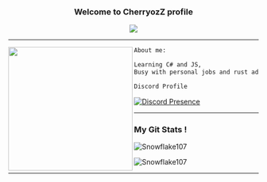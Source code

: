 <h3 align = 'center'>Welcome to CherryozZ profile</h3>

<p align="center">
  <img src="https://readme-typing-svg.herokuapp.com/?center=true&vCenter=true&color=cb204c&width=500&lines=Newbie-programmer" />
</p>

<hr>
<img align="left" height="250" src="https://cdn.discordapp.com/avatars/853053930342580224/f31edffa70d083e2d9e346833458e7dc.png?size=1024"/>

```diff
About me:

Learning C# and JS,
Busy with personal jobs and rust addiction.


```

<div>
  <div>
  
```diff
Discord Profile
```
[![Discord Presence](https://lanyard-profile-readme.vercel.app/api/853053930342580224)](https://discord.com/users/853053930342580224)
    
    
    
<hr>
    


### My Git Stats !

![Snowflake107](https://github-readme-stats.vercel.app/api?username=CherryozZ&show_icons=true&theme=tokyonight&hide=["issues"])

![Snowflake107](https://github-readme-stats.vercel.app/api/top-langs?username=CherryozZ&show_icons=true&theme=tokyonight&layout=compact)
    
<hr>
